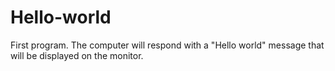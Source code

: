 # Hello-world
First program. The computer will respond with a "Hello world" message that will be displayed on the monitor.
